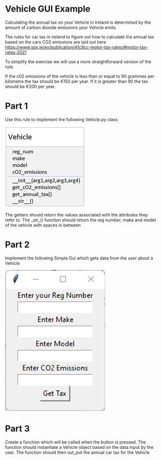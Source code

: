 # Vehicle GUI Example

Calculating the annual tax on your Vehicle in Ireland is determined by the amount of carbon dioxide emissions your Vehicle emits.

The rules for car tax in ireland to figure out how to calculate the annual tax based on the cars CO2 emissions are laid out here https://www.gov.ie/en/publication/41c9cc-motor-tax-rates/#motor-tax-rates-2021

To simplify the exercise we will use a more straightforward version of the rule.

If the c02 emissions of the vehicle is less than or equal to 90 grammes per kilometre the tax should be €150 per year. If it is greater than 90 the tax should be €200 per year.

# Part 1
Use this rule to implement the following Vehicle.py class

![alt text](Vehicle.png)


The getters should return the values associated with the attributes they refer to. 
The \__str\__() function should return the reg number, make and model of the vehicle with spaces in between

# Part 2
Implement the following Simple Gui which gets data from the user about a Vehicle

![alt text](VehicleGUI.png)


# Part 3
Create a function which will be called when the button is pressed. The function should instantiate a Vehicle object based on the data input by the user. The function should then out_put the annual car tax for the Vehicle

